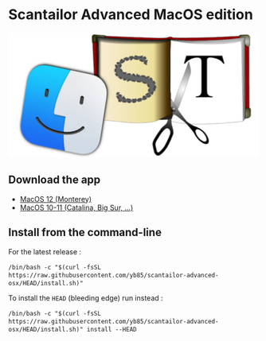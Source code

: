 # Scantailor Advanced MacOS edition
![scantailor-advanced-osx](scantailor-advanced-osx.png "Scantailor Advanced (MACOS edition)")

## Download the app

- [MacOS 12 (Monterey)](Scantailor-Advanced-v1.0.18-20220508-macos12.dmg "MacOS 12 (Monterey)")
- [MacOS 10-11 (Catalina, Big Sur, ...)](Scantailor-Advanced-v1.0.18-20220508-macos12.dmg "MacOS 10-11 (Catalina, Big Sur, ...)")

## Install from the command-line

For the latest release :
```
/bin/bash -c "$(curl -fsSL https://raw.githubusercontent.com/yb85/scantailor-advanced-osx/HEAD/install.sh)"
```

To install the `HEAD` (bleeding edge) run instead :

```
/bin/bash -c "$(curl -fsSL https://raw.githubusercontent.com/yb85/scantailor-advanced-osx/HEAD/install.sh)" install --HEAD

```
